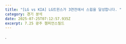 ```yaml
---
title: "[LG vs KIA] LG트윈스가 3연전에서 스윕을 달성합니다. "
category: 경기 분석
date: 2025-07-25T07:12:57.935Z
excerpt: 7.25 광주 챔피언스필드
---
```

.